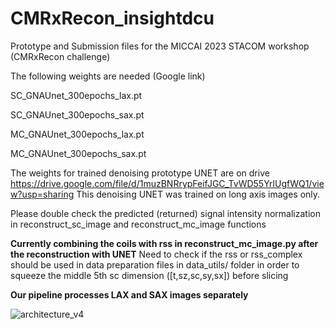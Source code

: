 # CMRxRecon_insightdcu
Prototype and Submission files for the MICCAI 2023 STACOM workshop (CMRxRecon challenge)

The following weights are needed (Google link)

SC_GNAUnet_300epochs_lax.pt

SC_GNAUnet_300epochs_sax.pt

MC_GNAUnet_300epochs_lax.pt

MC_GNAUnet_300epochs_sax.pt


The weights for trained denoising prototype UNET are on drive https://drive.google.com/file/d/1muzBNRrypFeifJGC_TvWD55YrlUgfWQ1/view?usp=sharing This denoising UNET was trained on long axis images only.


Please double check the predicted (returned) signal intensity normalization in reconstruct_sc_image and reconstruct_mc_image functions

**Currently combining the coils with rss in reconstruct_mc_image.py after the reconstruction with UNET** Need to check if the rss or rss_complex should be used in data preparation files in data_utils/ folder in order to squeeze the middle 5th sc dimension ([t,sz,sc,sy,sx]) before slicing 

**Our pipeline processes LAX and SAX images separately**


![architecture_v4](https://github.com/juliadietlmeier/CMRxRecon_insightdcu/assets/79544193/f6f404c8-803c-43eb-b8f1-881389af89f5)
 

